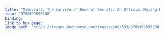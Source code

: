 ```yaml
---
title: "Minecraft: The Survivors' Book of Secrets: An Official Mojang Book"
isbn: '9780399593208'
binding:
link_to_buy_page:
image_path: 'https://images.booksense.com/images/208/593/9780399593208.jpg'
---
```



